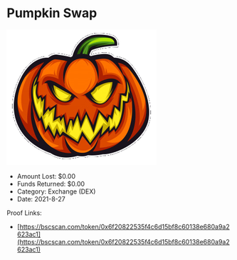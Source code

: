 # Pumpkin Swap
![Pumpkin Swap](/rektimages/Pumpkin-Swap.png)
- Amount Lost: $0.00
- Funds Returned: $0.00
- Category: Exchange (DEX)
- Date: 2021-8-27



Proof Links:
- [https://bscscan.com/token/0x6f20822535f4c6d15bf8c60138e680a9a2623ac1](https://bscscan.com/token/0x6f20822535f4c6d15bf8c60138e680a9a2623ac1)



